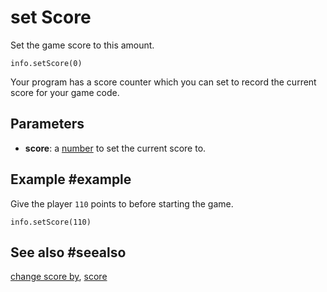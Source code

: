 # set Score

Set the game score to this amount.

```sig
info.setScore(0)
```

Your program has a score counter which you can set to record the current score for your game code.

## Parameters

* **score**: a [number](/types/number) to set the current score to.

## Example #example

Give the player `110` points to before starting the game.

```blocks
info.setScore(110)
```

## See also #seealso

[change score by](/reference/info/change-score-by),
[score](/reference/info/score)